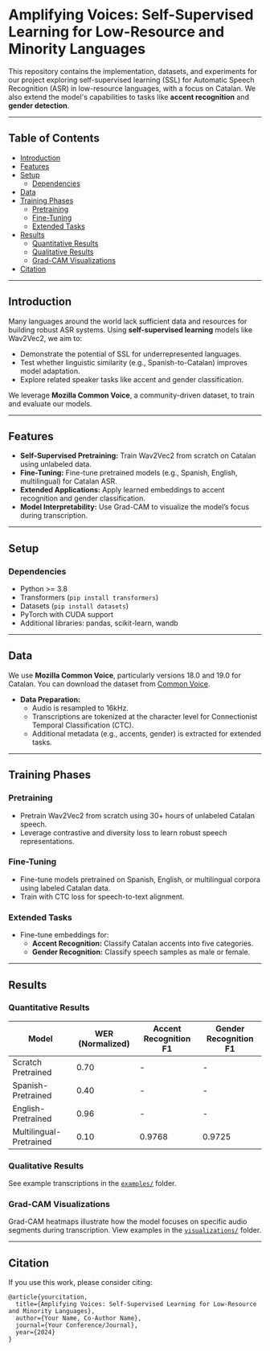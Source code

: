 # **Amplifying Voices: Self-Supervised Learning for Low-Resource and Minority Languages**

This repository contains the implementation, datasets, and experiments for our project exploring self-supervised learning (SSL) for Automatic Speech Recognition (ASR) in low-resource languages, with a focus on Catalan. We also extend the model's capabilities to tasks like **accent recognition** and **gender detection**.

---

## **Table of Contents**
- [Introduction](#introduction)
- [Features](#features)
- [Setup](#setup)
  - [Dependencies](#dependencies)
- [Data](#data)
- [Training Phases](#training-phases)
  - [Pretraining](#pretraining)
  - [Fine-Tuning](#fine-tuning)
  - [Extended Tasks](#extended-tasks)
- [Results](#results)
  - [Quantitative Results](#quantitative-results)
  - [Qualitative Results](#qualitative-results)
  - [Grad-CAM Visualizations](#grad-cam-visualizations)
- [Citation](#citation)

---

## **Introduction**
Many languages around the world lack sufficient data and resources for building robust ASR systems. Using **self-supervised learning** models like Wav2Vec2, we aim to:
- Demonstrate the potential of SSL for underrepresented languages.
- Test whether linguistic similarity (e.g., Spanish-to-Catalan) improves model adaptation.
- Explore related speaker tasks like accent and gender classification.

We leverage **Mozilla Common Voice**, a community-driven dataset, to train and evaluate our models.

---

## **Features**
- **Self-Supervised Pretraining:** Train Wav2Vec2 from scratch on Catalan using unlabeled data.
- **Fine-Tuning:** Fine-tune pretrained models (e.g., Spanish, English, multilingual) for Catalan ASR.
- **Extended Applications:** Apply learned embeddings to accent recognition and gender classification.
- **Model Interpretability:** Use Grad-CAM to visualize the model’s focus during transcription.

---

## **Setup**

### **Dependencies**
- Python >= 3.8
- Transformers (`pip install transformers`)
- Datasets (`pip install datasets`)
- PyTorch with CUDA support
- Additional libraries: pandas, scikit-learn, wandb

---

## **Data**
We use **Mozilla Common Voice**, particularly versions 18.0 and 19.0 for Catalan. You can download the dataset from [Common Voice](https://commonvoice.mozilla.org/). 

- **Data Preparation:**
   - Audio is resampled to 16kHz.
   - Transcriptions are tokenized at the character level for Connectionist Temporal Classification (CTC).
   - Additional metadata (e.g., accents, gender) is extracted for extended tasks.

---

## **Training Phases**

### **Pretraining**
- Pretrain Wav2Vec2 from scratch using 30+ hours of unlabeled Catalan speech.
- Leverage contrastive and diversity loss to learn robust speech representations.

### **Fine-Tuning**
- Fine-tune models pretrained on Spanish, English, or multilingual corpora using labeled Catalan data.
- Train with CTC loss for speech-to-text alignment.

### **Extended Tasks**
- Fine-tune embeddings for:
  - **Accent Recognition:** Classify Catalan accents into five categories.
  - **Gender Recognition:** Classify speech samples as male or female.

---

## **Results**

### **Quantitative Results**
| Model                  | WER (Normalized) | Accent Recognition F1 | Gender Recognition F1 |
|------------------------|------------------|-----------------------|------------------------|
| Scratch Pretrained     | 0.70            | -                     | -                      |
| Spanish-Pretrained     | 0.40            | -                     | -                      |
| English-Pretrained     | 0.96            | -                     | -                      |
| Multilingual-Pretrained| 0.10            | 0.9768                | 0.9725                 |

### **Qualitative Results**
See example transcriptions in the [`examples/`](examples/) folder.

### **Grad-CAM Visualizations**
Grad-CAM heatmaps illustrate how the model focuses on specific audio segments during transcription. View examples in the [`visualizations/`](visualizations/) folder.

---

## **Citation**
If you use this work, please consider citing:
```plaintext
@article{yourcitation,
  title={Amplifying Voices: Self-Supervised Learning for Low-Resource and Minority Languages},
  author={Your Name, Co-Author Name},
  journal={Your Conference/Journal},
  year={2024}
}
